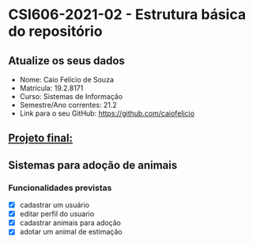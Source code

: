 # **CSI606-2021-02 - Estrutura básica do repositório**

## Atualize os seus dados

- Nome: Caio Felício de Souza
- Matrícula: 19.2.8171
- Curso: Sistemas de Informação
- Semestre/Ano correntes: 21.2
- Link para o seu GitHub: https://github.com/caiofelicio

## [Projeto final:](./Projeto/README.md)

## Sistemas para adoção de animais

### Funcionalidades previstas

- [x] cadastrar um usuário
- [x] editar perfil do usuario
- [x] cadastrar animais para adoção
- [x] adotar um animal de estimação
